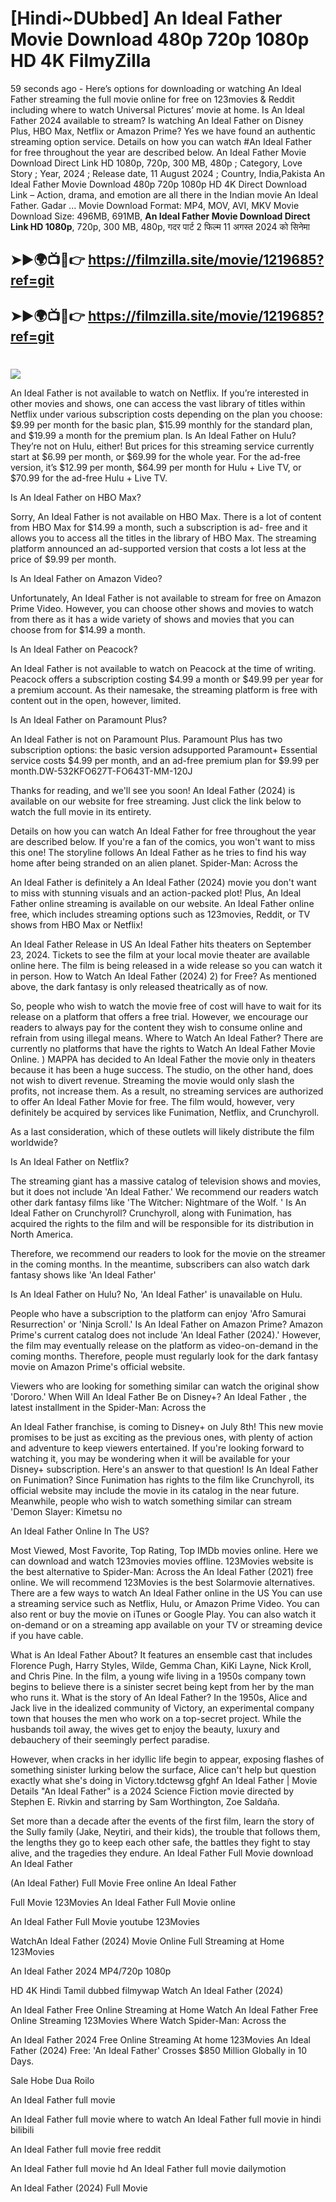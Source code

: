 # [Hindi~DUbbed] An Ideal Father Movie Download 480p 720p 1080p HD 4K FilmyZilla


59 seconds ago - Here’s options for downloading or watching An Ideal Father streaming the full movie online for free on 123movies & Reddit including where to watch Universal Pictures’ movie at home. Is An Ideal Father 2024 available to stream? Is watching An Ideal Father on Disney Plus, HBO Max, Netflix or Amazon Prime? Yes we have found an authentic streaming option service. Details on how you can watch #An Ideal Father for free throughout the year are described below. An Ideal Father Movie Download Direct Link HD 1080p, 720p, 300 MB, 480p ; Category, Love Story ; Year, 2024 ; Release date, 11 August 2024 ; Country, India,Pakista An Ideal Father Movie Download 480p 720p 1080p HD 4K Direct Download Link – Action, drama, and emotion are all there in the Indian movie An Ideal Father. Gadar ...
Movie Download Format: MP4, MOV, AVI, MKV
Movie Download Size: 496MB, 691MB, **An Ideal Father Movie Download Direct Link HD 1080p**, 720p, 300 MB, 480p, गदर पार्ट 2 फिल्म 11 अगस्त 2024 को सिनेमा

## ➤►🌍📺📱👉   https://filmzilla.site/movie/1219685?ref=git

## ➤►🌍📺📱👉   https://filmzilla.site/movie/1219685?ref=git

#

<img src="https://image.tmdb.org/t/p/w780//iafs5DG5fGq7ef0acl3xlX4BFrs.jpg" />

An Ideal Father is not available to watch on Netflix. If you’re interested in other movies and shows, one can access the vast library of titles within Netflix under various subscription costs depending on the plan you choose: $9.99 per month for the basic plan, $15.99 monthly for the standard plan, and $19.99 a month for the premium plan. Is An Ideal Father on Hulu? They’re not on Hulu, either! But prices for this streaming service currently start at $6.99 per month, or $69.99 for the whole year. For the ad-free version, it’s $12.99 per month, $64.99 per month for Hulu + Live TV, or $70.99 for the ad-free Hulu + Live TV.

Is An Ideal Father on HBO Max?

Sorry, An Ideal Father is not available on HBO Max. There is a lot of content from HBO Max for $14.99 a month, such a subscription is ad- free and it allows you to access all the titles in the library of HBO Max. The streaming platform announced an ad-supported version that costs a lot less at the price of $9.99 per month.

Is An Ideal Father on Amazon Video?

Unfortunately, An Ideal Father is not available to stream for free on Amazon Prime Video. However, you can choose other shows and movies to watch from there as it has a wide variety of shows and movies that you can choose from for $14.99 a month.

Is An Ideal Father on Peacock?

An Ideal Father is not available to watch on Peacock at the time of writing. Peacock offers a subscription costing $4.99 a month or $49.99 per year for a premium account. As their namesake, the streaming platform is free with content out in the open, however, limited.

Is An Ideal Father on Paramount Plus?

An Ideal Father is not on Paramount Plus. Paramount Plus has two subscription options: the basic version adsupported Paramount+ Essential service costs $4.99 per month, and an ad-free premium plan for $9.99 per month.DW-532KFO627T-FO643T-MM-120J

Thanks for reading, and we'll see you soon! An Ideal Father (2024) is available on our website for free streaming. Just click the link below to watch the full movie in its entirety.

Details on how you can watch An Ideal Father for free throughout the year are described below. If you're a fan of the comics, you won't want to miss this one! The storyline follows An Ideal Father as he tries to find his way home after being stranded on an alien planet. Spider-Man: Across the

An Ideal Father is definitely a An Ideal Father (2024) movie you don't want to miss with stunning visuals and an action-packed plot! Plus, An Ideal Father online streaming is available on our website. An Ideal Father online free, which includes streaming options such as 123movies, Reddit, or TV shows from HBO Max or Netflix!

An Ideal Father Release in US An Ideal Father hits theaters on September 23, 2024. Tickets to see the film at your local movie theater are available online here. The film is being released in a wide release so you can watch it in person. How to Watch An Ideal Father (2024) 2) for Free? As mentioned above, the dark fantasy is only released theatrically as of now.

So, people who wish to watch the movie free of cost will have to wait for its release on a platform that offers a free trial. However, we encourage our readers to always pay for the content they wish to consume online and refrain from using illegal means. Where to Watch An Ideal Father? There are currently no platforms that have the rights to Watch An Ideal Father Movie Online. ) MAPPA has decided to An Ideal Father the movie only in theaters because it has been a huge success. The studio, on the other hand, does not wish to divert revenue. Streaming the movie would only slash the profits, not increase them. As a result, no streaming services are authorized to offer An Ideal Father Movie for free. The film would, however, very definitely be acquired by services like Funimation, Netflix, and Crunchyroll.

As a last consideration, which of these outlets will likely distribute the film worldwide?

Is An Ideal Father on Netflix?

The streaming giant has a massive catalog of television shows and movies, but it does not include 'An Ideal Father.' We recommend our readers watch other dark fantasy films like 'The Witcher: Nightmare of the Wolf. ' Is An Ideal Father on Crunchyroll? Crunchyroll, along with Funimation, has acquired the rights to the film and will be responsible for its distribution in North America.

Therefore, we recommend our readers to look for the movie on the streamer in the coming months. In the meantime, subscribers can also watch dark fantasy shows like 'An Ideal Father'

Is An Ideal Father on Hulu? No, 'An Ideal Father' is unavailable on Hulu.

People who have a subscription to the platform can enjoy 'Afro Samurai Resurrection' or 'Ninja Scroll.' Is An Ideal Father on Amazon Prime? Amazon Prime's current catalog does not include 'An Ideal Father (2024).' However, the film may eventually release on the platform as video-on-demand in the coming months. Therefore, people must regularly look for the dark fantasy movie on Amazon Prime's official website.

Viewers who are looking for something similar can watch the original show 'Dororo.' When Will An Ideal Father Be on Disney+? An Ideal Father , the latest installment in the Spider-Man: Across the

An Ideal Father franchise, is coming to Disney+ on July 8th! This new movie promises to be just as exciting as the previous ones, with plenty of action and adventure to keep viewers entertained. If you're looking forward to watching it, you may be wondering when it will be available for your Disney+ subscription. Here's an answer to that question! Is An Ideal Father on Funimation? Since Funimation has rights to the film like Crunchyroll, its official website may include the movie in its catalog in the near future. Meanwhile, people who wish to watch something similar can stream 'Demon Slayer: Kimetsu no

An Ideal Father Online In The US?

Most Viewed, Most Favorite, Top Rating, Top IMDb movies online. Here we can download and watch 123movies movies offline. 123Movies website is the best alternative to Spider-Man: Across the An Ideal Father (2021) free online. We will recommend 123Movies is the best Solarmovie alternatives. There are a few ways to watch An Ideal Father online in the US You can use a streaming service such as Netflix, Hulu, or Amazon Prime Video. You can also rent or buy the movie on iTunes or Google Play. You can also watch it on-demand or on a streaming app available on your TV or streaming device if you have cable.

What is An Ideal Father About? It features an ensemble cast that includes Florence Pugh, Harry Styles, Wilde, Gemma Chan, KiKi Layne, Nick Kroll, and Chris Pine. In the film, a young wife living in a 1950s company town begins to believe there is a sinister secret being kept from her by the man who runs it. What is the story of An Ideal Father? In the 1950s, Alice and Jack live in the idealized community of Victory, an experimental company town that houses the men who work on a top-secret project. While the husbands toil away, the wives get to enjoy the beauty, luxury and debauchery of their seemingly perfect paradise.

However, when cracks in her idyllic life begin to appear, exposing flashes of something sinister lurking below the surface, Alice can't help but question exactly what she's doing in Victory.tdctewsg gfghf An Ideal Father | Movie Details "An Ideal Father" is a 2024 Science Fiction movie directed by Stephen E. Rivkin and starring by Sam Worthington, Zoe Saldaña.

Set more than a decade after the events of the first film, learn the story of the Sully family (Jake, Neytiri, and their kids), the trouble that follows them, the lengths they go to keep each other safe, the battles they fight to stay alive, and the tragedies they endure. An Ideal Father Full Movie download An Ideal Father

(An Ideal Father) Full Movie Free online An Ideal Father

Full Movie 123Movies An Ideal Father Full Movie online

An Ideal Father Full Movie youtube 123Movies

WatchAn Ideal Father (2024) Movie Online Full Streaming at Home 123Movies

An Ideal Father 2024 MP4/720p 1080p

HD 4K Hindi Tamil dubbed filmywap Watch An Ideal Father (2024)

An Ideal Father Free Online Streaming at Home Watch An Ideal Father Free Online Streaming 123Movies Where Watch Spider-Man: Across the

An Ideal Father 2024 Free Online Streaming At home 123Movies An Ideal Father (2024) Free: 'An Ideal Father' Crosses $850 Million Globally in 10 Days.

Sale Hobe Dua Roilo

An Ideal Father full movie

An Ideal Father full movie where to watch An Ideal Father full movie in hindi bilibili

An Ideal Father full movie free reddit

An Ideal Father full movie hd An Ideal Father full movie dailymotion

An Ideal Father (2024) Full Movie